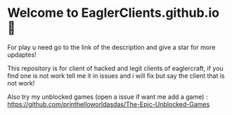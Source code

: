 # Welcome to EaglerClients.github.io 👋

For play u need go to the link of the description and give a star for more updaptes!

This repository is for client of hacked and legit clients of eaglercraft, if you find one is not work tell me it in issues and i will fix but say the client that is not work!

Also try my unblocked games (open a issue if want me add a game) : https://github.com/printhelloworldasdas/The-Epic-Unblocked-Games

